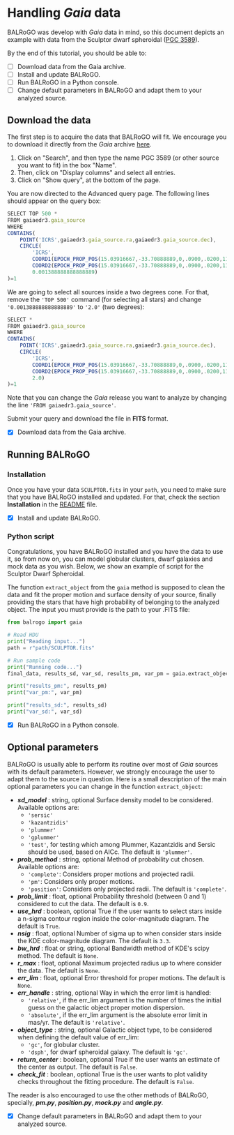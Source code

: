 # Handling ***Gaia*** data

BALRoGO was develop with *Gaia* data in mind, so this document depicts an example with data from the Sculptor dwarf spheroidal ([PGC 3589](https://en.wikipedia.org/wiki/Sculptor_Dwarf_Galaxy)).

By the end of this tutorial, you should be able to:

- [ ] Download data from the Gaia archive.
- [ ] Install and update BALRoGO.
- [ ] Run BALRoGO in a Python console.
- [ ] Change default parameters in BALRoGO and adapt them to your analyzed source.

## Download the data

The first step is to acquire the data that BALRoGO will fit. We encourage you to download it directly from the *Gaia* archive [here](https://gea.esac.esa.int/archive/).

1. Click on "Search", and then type the name PGC 3589 (or other source you want to fit) in the box "Name".
2. Then, click on "Display columns" and select all entries.
3. Click on "Show query", at the bottom of the page.

You are now directed to the Advanced query page. The following lines should appear on the query box:

```javascript
SELECT TOP 500 *
FROM gaiaedr3.gaia_source 
WHERE 
CONTAINS(
	POINT('ICRS',gaiaedr3.gaia_source.ra,gaiaedr3.gaia_source.dec),
	CIRCLE(
		'ICRS',
		COORD1(EPOCH_PROP_POS(15.03916667,-33.70888889,0,.0900,.0200,111.4000,2000,2016.0)),
		COORD2(EPOCH_PROP_POS(15.03916667,-33.70888889,0,.0900,.0200,111.4000,2000,2016.0)),
		0.001388888888888889)
)=1
```

We are going to select all sources inside a two degrees cone. For that, remove the `'TOP 500'` command (for selecting all stars) and change `'0.001388888888888889'` to `'2.0'` (two degrees):

```javascript
SELECT *
FROM gaiaedr3.gaia_source 
WHERE 
CONTAINS(
	POINT('ICRS',gaiaedr3.gaia_source.ra,gaiaedr3.gaia_source.dec),
	CIRCLE(
		'ICRS',
		COORD1(EPOCH_PROP_POS(15.03916667,-33.70888889,0,.0900,.0200,111.4000,2000,2016.0)),
		COORD2(EPOCH_PROP_POS(15.03916667,-33.70888889,0,.0900,.0200,111.4000,2000,2016.0)),
		2.0)
)=1
```

Note that you can change the *Gaia* release you want to analyze by changing the line `'FROM gaiaedr3.gaia_source'`.

Submit your query and download the file in **FITS** format.

- [x] Download data from the Gaia archive.

## Running BALRoGO

### Installation

Once you have your data `SCULPTOR.fits` in your `path`, you need to make sure that you have BALRoGO installed and updated. For that, check the section **Installation** in the [README](https://gitlab.com/eduardo-vitral/balrogo/-/blob/master/README.md) file.

- [x] Install and update BALRoGO.

### Python script

Congratulations, you have BALRoGO installed and you have the data to use it, so from now on, you can model globular clusters, dwarf galaxies and mock data as you wish. Below, we show an example of script for the Sculptor Dwarf Spheroidal.

The function `extract_object` from the `gaia` method is supposed to clean the data and fit the proper motion and surface density of your source, finally providing the stars that have high probability of belonging to the analyzed object. The input you must provide is the path to your .FITS file:

```python
from balrogo import gaia

# Read HDU
print("Reading input...")
path = r"path/SCULPTOR.fits"

# Run sample code
print("Running code...")
final_data, results_sd, var_sd, results_pm, var_pm = gaia.extract_object(path)

print("results_pm:", results_pm)
print("var_pm:", var_pm)

print("results_sd:", results_sd)
print("var_sd:", var_sd)
```

- [x] Run BALRoGO in a Python console.

## Optional parameters

BALRoGO is usually able to perform its routine over most of *Gaia* sources with its default parameters. However, we strongly encourage the user to adapt them to the source in question. Here is a small description of the main optional parameters you can change in the function `extract_object`:

- ***sd_model*** : string, optional
    Surface density model to be considered. Available options are:
    - `'sersic'`
    - `'kazantzidis'`
    - `'plummer'`
    - `'gplummer'`
    - `'test'`, for testing which among Plummer, Kazantzidis and Sersic should be used, based on AICc.
    The default is `'plummer'`.
- ***prob_method*** : string, optional
    Method of probability cut chosen. Available options are:
    - `'complete'`: Considers proper motions and projected radii.
    - `'pm'`: Considers only proper motions.
    - `'position'`: Considers only projected radii.
    The default is `'complete'`.
- ***prob_limit*** : float, optional
    Probability threshold (between 0 and 1) considered to cut the data. The default is `0.9`.
- ***use_hrd*** : boolean, optional
    True if the user wants to select stars inside a n-sigma contour region inside the color-magnitude diagram.
    The default is `True`.
- ***nsig*** : float, optional
    Number of sigma up to when consider stars inside the KDE color-magnitude diagram.
    The default is `3.3`.
- ***bw_hrd*** : float or string, optional
    Bandwidth method of KDE's scipy method. The default is `None`.
- ***r_max*** : float, optional
    Maximum projected radius up to where consider the data.
    The default is `None`.
- ***err_lim*** : float, optional
    Error threshold for proper motions. The default is `None`.
- ***err_handle*** : string, optional
    Way in which the error limit is handled:
    - `'relative'`, if the err_lim argument is the number of times the initial guess on the galactic object proper motion dispersion.
    - `'absolute'`, if the err_lim argument is the absolute error limit in mas/yr.
    The default is `'relative'`.
- ***object_type*** : string, optional
    Galactic object type, to be considered when defining the default value of err_lim:
    - `'gc'`, for globular cluster.
    - `'dsph'`, for dwarf spheroidal galaxy.
    The default is `'gc'`.
- ***return_center*** : boolean, optional
    True if the user wants an estimate of the center as output.
    The default is `False`.
- ***check_fit*** : boolean, optional
    True is the user wants to plot validity checks throughout the fitting procedure. The default is `False`.

The reader is also encouraged to use the other methods of BALRoGO, specially, ***pm.py***, ***position.py***, ***mock.py*** and ***angle.py***.

- [x] Change default parameters in BALRoGO and adapt them to your analyzed source.
